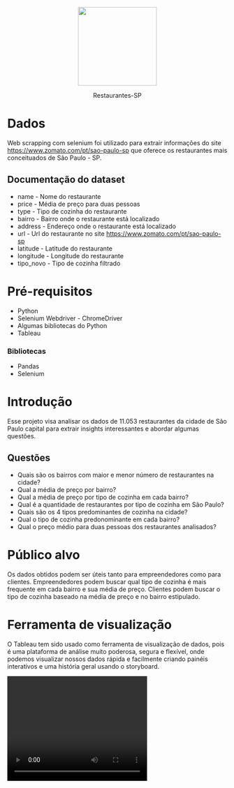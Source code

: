 <p align="center">
  <img src="https://thumbs.dreamstime.com/b/projeto-isolado-pino-do-%C3%ADcone-do-lugar-do-restaurante-74197494.jpg" width="180">
</p>

<div align="center">
  Restaurantes-SP
</div>

# Dados
Web scrapping com selenium foi utilizado para extrair informações do site https://www.zomato.com/pt/sao-paulo-sp que oferece os restaurantes mais conceituados de São Paulo - SP.

## Documentação do dataset

- name - Nome do restaurante
- price - Média de preço para duas pessoas
- type - Tipo de cozinha do restaurante
- bairro - Bairro onde o restaurante está localizado
- address - Endereço onde o restaurante está localizado
- url - Url do restaurante no site https://www.zomato.com/pt/sao-paulo-sp
- latitude - Latitude do restaurante
- longitude - Longitude do restaurante
- tipo_novo - Tipo de cozinha filtrado

# Pré-requisitos

- Python
- Selenium Webdriver - ChromeDriver
- Algumas bibliotecas do Python
- Tableau

### Bibliotecas

- Pandas
- Selenium

# Introdução

Esse projeto visa analisar os dados de 11.053 restaurantes da cidade de São Paulo capital para extrair insights interessantes e abordar algumas questões.

## Questões

- Quais são os bairros com maior e menor número de restaurantes na cidade?
- Qual a média de preço por bairro?
- Qual a média de preço por tipo de cozinha em cada bairro?
- Qual é a quantidade de restaurantes por tipo de cozinha em São Paulo?
- Quais são os 4 tipos predominantes de cozinha na cidade?
- Qual o tipo de cozinha predonominante em cada bairro?
- Qual o preço médio para duas pessoas dos restaurantes analisados?

# Público alvo

Os dados obtidos podem ser úteis tanto para empreendedores como para clientes.
Empreendedores podem buscar qual tipo de cozinha é mais frequente em cada bairro e sua média de preço.
Clientes podem buscar o tipo de cozinha baseado na média de preço e no bairro estipulado.

# Ferramenta de visualização

O Tableau tem sido usado como ferramenta de visualização de dados, pois é uma plataforma de análise muito poderosa, segura e flexível, onde podemos visualizar nossos dados rápida e facilmente criando painéis interativos e uma história geral usando o storyboard.

<video width="320" height="240" controls>
  <source src="https://github.com/matheuszf/Projeto-Restaurantes-SP/blob/main/Untitled%204_Trim.mp4)" type="video/mp4">
</video>



